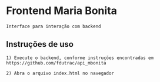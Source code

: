 # Frontend Maria Bonita

    Interface para interação com backend

## Instruções de uso

    1) Execute o backend, conforme instruções encontradas em https://github.com/fdutrac/api_mbonita

    2) Abra o arquivo index.html no navegador